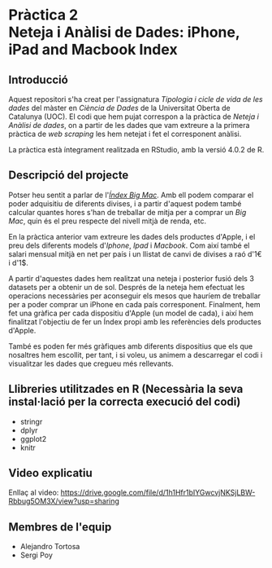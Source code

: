 # Pràctica 2  <br />  Neteja i Anàlisi de Dades: iPhone, iPad and Macbook Index

## Introducció
Aquest repositori s'ha creat per l'assignatura _Tipologia i cicle de vida de les dades_ del màster en _Ciència de Dades_ de la Universitat Oberta de Catalunya (UOC).
El codi que hem pujat correspon a la pràctica de _Neteja i Anàlisi de dades_, on a partir de les dades que vam extreure a la primera pràctica de _web scraping_ les hem netejat i fet el corresponent anàlisi.

La pràctica està íntegrament realitzada en RStudio, amb la versió 4.0.2 de R.

## Descripció del projecte

Potser heu sentit a parlar de l'[_Índex Big Mac_](https://ca.wikipedia.org/wiki/%C3%8Dndex_Big_Mac). Amb ell podem comparar el poder adquisitiu
de diferents divises, i a partir d'aquest podem també calcular quantes hores s'han de treballar de mitja per a comprar un _Big Mac_, 
quin és el preu respecte del nivell mitjà de renda, etc.

En la pràctica anterior vam extreure les dades dels productes d'Apple, i el preu dels diferents models d'_Iphone_, _Ipad_ i _Macbook_. Com així també el salari mensual mitjà en net per país i un llistat de canvi de divises a raó d'1€ i d'1$.

A partir d'aquestes dades hem realitzat una neteja i posterior fusió dels 3 datasets per a obtenir un de sol.
Després de la neteja hem efectuat les operacions necessàries per aconseguir els mesos que hauríem de treballar per a poder comprar un iPhone en cada país corresponent.
Finalment, hem fet una gràfica per cada dispositiu d'Apple (un model de cada), i així hem finalitzat l'objectiu de fer un Índex propi amb les referències dels productes d'Apple.

També es poden fer més gràfiques amb diferents dispositius que els que nosaltres hem escollit, per tant, i si voleu, us animem a descarregar el codi i visualitzar les dades que cregueu més rellevants.


## Llibreries utilitzades en R (Necessària la seva instal·lació  per la correcta execució del codi)
- stringr
- dplyr
- ggplot2
- knitr

## Video explicatiu
Enllaç al video: https://drive.google.com/file/d/1h1Hfr1bIYGwcvjNKSjLBW-Rbbug5OM3X/view?usp=sharing

## Membres de l'equip
- Alejandro Tortosa
- Sergi Poy
